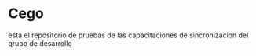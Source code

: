 # Cego

esta el repositorio de pruebas de las capacitaciones de sincronizacion del grupo de desarrollo
